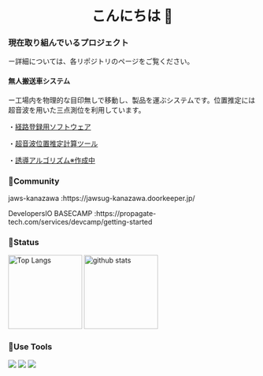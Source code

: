 <h1 align="center">こんにちは 👋</h1>


### 現在取り組んでいるプロジェクト
ー詳細については、各リポジトリのページをご覧ください。


#### 無人搬送車システム
ー工場内を物理的な目印無しで移動し、製品を運ぶシステムです。位置推定には超音波を用いた三点測位を利用しています。

 ・[経路登録用ソフトウェア](https://github.com/FujiiHirokl/AGV_system.git)
 
 ・[超音波位置推定計算ツール](https://github.com/FujiiHirokl/Position_estimation)

 ・[誘導アルゴリズム※作成中](https://github.com/FujiiHirokl/Induction_algorithm)




### <p>👫Community</p>
<p>jaws-kanazawa :https://jawsug-kanazawa.doorkeeper.jp/</p>
<p>DevelopersIO BASECAMP :https://propagate-tech.com/services/devcamp/getting-started<p/>


### <p>🌟Status</p>
<p align="left"> 
  <img alt="Top Langs" height="150px" src="https://github-readme-stats.vercel.app/api/top-langs/?username=FujiiHirokl&layout=compact&show_icons=true&theme=onedark" />
  <img alt="github stats" height="150px" src="https://github-readme-stats.vercel.app/api?username=FujiiHirokl&theme=onedark&show_icons=ture" />
</p>



### <p>🌟Use Tools</p>
<img src="https://img.shields.io/badge/-Amazon%20aws-232F3E.svg?logo=amazon-aws&style=plastic"> <img src="https://img.shields.io/badge/-Python-3776AB.svg?logo=python&style=plastic"> <img src="https://img.shields.io/badge/-Google%20cloud-4285F4.svg?logo=google-cloud&style=plastic">

